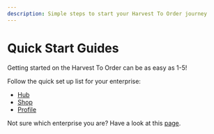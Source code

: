 ```yaml
---
description: Simple steps to start your Harvest To Order journey
---
```


# Quick Start Guides

Getting started on the Harvest To Order can be as easy as 1-5!

Follow the quick set up list for your enterprise:

* [Hub](multi-producers-shop-hub-quick-setup-guide.md)
* [Shop](producer-shop-quick-setup-guide.md)
* [Profile](profile-only-quick-setup-guide.md)

Not sure which enterprise you are?  Have a look at this [page](../your-quick-start-on-harvest-to-order-given-who-you-are.md).

